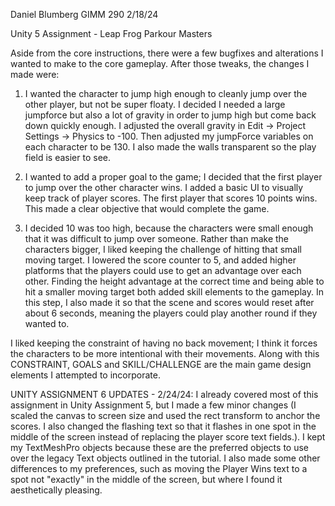 Daniel Blumberg
GIMM 290
2/18/24

Unity 5 Assignment - Leap Frog Parkour Masters

Aside from the core instructions, there were a few bugfixes and alterations I wanted to make to the core gameplay. After those tweaks, the changes I made were:
1. I wanted the character to jump high enough to cleanly jump over the other player, but not be super floaty. I decided I needed a large jumpforce but also a lot of gravity in order to jump high but come back down quickly enough.
I adjusted the overall gravity in Edit -> Project Settings -> Physics to -100. Then adjusted my jumpForce variables on each character to be 130. I also made the walls transparent so the play field is easier to see.

2. I wanted to add a proper goal to the game; I decided that the first player to jump over the other character wins.
I added a basic UI to visually keep track of player scores. The first player that scores 10 points wins. This made a clear objective that would complete the game.

3. I decided 10 was too high, because the characters were small enough that it was difficult to jump over someone. Rather than make the characters bigger, I liked keeping the challenge of hitting that small moving target.
I lowered the score counter to 5, and added higher platforms that the players could use to get an advantage over each other. Finding the height advantage at the correct time and being able to hit a smaller moving target both added
skill elements to the gameplay. In this step, I also made it so that the scene and scores would reset after about 6 seconds, meaning the players could play another round if they wanted to.

I liked keeping the constraint of having no back movement; I think it forces the characters to be more intentional with their movements. Along with this CONSTRAINT, GOALS and SKILL/CHALLENGE are the main game design elements I
attempted to incorporate.


UNITY ASSIGNMENT 6 UPDATES - 2/24/24:
I already covered most of this assignment in Unity Assignment 5, but I made a few minor changes (I scaled the canvas to screen size and used the rect transform to anchor the scores. I also changed the flashing text so that it flashes in one spot in the middle of the screen instead of replacing the player score text fields.).
I kept my TextMeshPro objects because these are the preferred objects to use over the legacy Text objects outlined in the tutorial. I also made some other differences to my preferences, such as moving the Player Wins text to a spot not "exactly" in the middle of the screen, but where I found it aesthetically pleasing.
